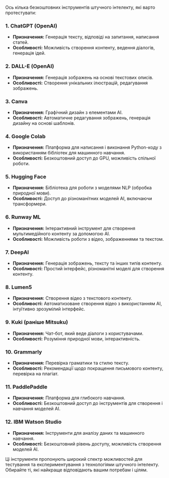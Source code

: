 Ось кілька безкоштовних інструментів штучного інтелекту, які варто протестувати:

### 1. **ChatGPT (OpenAI)**
   - **Призначення:** Генерація тексту, відповіді на запитання, написання статей.
   - **Особливості:** Можливість створення контенту, ведення діалогів, генерація ідей.

### 2. **DALL-E (OpenAI)**
   - **Призначення:** Генерація зображень на основі текстових описів.
   - **Особливості:** Створення унікальних ілюстрацій, редагування зображень.

### 3. **Canva**
   - **Призначення:** Графічний дизайн з елементами AI.
   - **Особливості:** Автоматичне редагування зображень, генерація дизайну на основі шаблонів.

### 4. **Google Colab**
   - **Призначення:** Платформа для написання і виконання Python-коду з використанням бібліотек для машинного навчання.
   - **Особливості:** Безкоштовний доступ до GPU, можливість спільної роботи.

### 5. **Hugging Face**
   - **Призначення:** Бібліотека для роботи з моделями NLP (обробка природної мови).
   - **Особливості:** Доступ до різноманітних моделей AI, включаючи трансформери.

### 6. **Runway ML**
   - **Призначення:** Інтерактивний інструмент для створення мультимедійного контенту за допомогою AI.
   - **Особливості:** Можливість роботи з відео, зображеннями та текстом.

### 7. **DeepAI**
   - **Призначення:** Генерація зображень, тексту та інших типів контенту.
   - **Особливості:** Простий інтерфейс, різноманітні моделі для створення контенту.

### 8. **Lumen5**
   - **Призначення:** Створення відео з текстового контенту.
   - **Особливості:** Автоматизоване створення відео з використанням AI, інтуїтивно зрозумілий інтерфейс.

### 9. **Kuki (раніше Mitsuku)**
   - **Призначення:** Чат-бот, який веде діалоги з користувачами.
   - **Особливості:** Розуміння природної мови, інтерактивність.

### 10. **Grammarly**
   - **Призначення:** Перевірка граматики та стилю тексту.
   - **Особливості:** Рекомендації щодо покращення письмового контенту, перевірка на плагіат.

### 11. **PaddlePaddle**
   - **Призначення:** Платформа для глибокого навчання.
   - **Особливості:** Безкоштовний доступ до інструментів для створення і навчання моделей AI.

### 12. **IBM Watson Studio**
   - **Призначення:** Інструменти для аналізу даних та машинного навчання.
   - **Особливості:** Безкоштовний рівень доступу, можливість створення моделей AI.

Ці інструменти пропонують широкий спектр можливостей для тестування та експериментування з технологіями штучного інтелекту. Обирайте ті, які найкраще відповідають вашим потребам і цілям.

